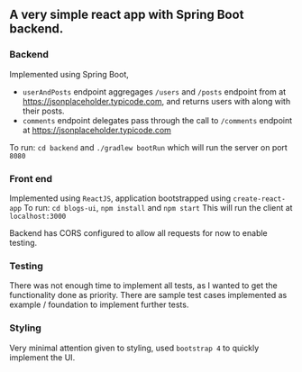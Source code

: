 ## A very simple react app with Spring Boot backend.

### Backend

Implemented using Spring Boot, 
- `userAndPosts` endpoint aggregages
`/users` and `/posts` endpoint from at https://jsonplaceholder.typicode.com,
and returns users with along with their posts.
- `comments` endpoint delegates pass through the call to `/comments` endpoint
 at  https://jsonplaceholder.typicode.com

To run:
```cd backend``` and ```./gradlew bootRun``` which will run the server on port `8080`

### Front end

Implemented using `ReactJS`, application bootstrapped using `create-react-app`
To run:
```cd blogs-ui```, ```npm install``` and ```npm start```
This will run the client at `localhost:3000`

Backend has CORS configured to allow all requests for now to enable testing.

### Testing

There was not enough time to implement all tests, as I wanted to get the functionality
done as priority. There are sample test cases implemented as example / foundation to 
implement further tests.

### Styling

Very minimal attention given to styling, used `bootstrap 4` to quickly
implement the UI. 
